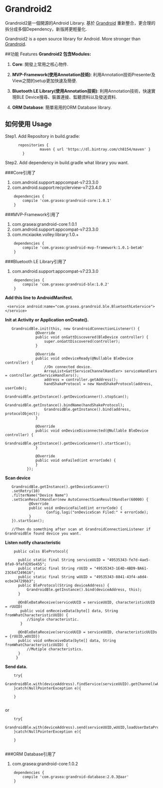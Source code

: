 # Grandroid2

Grandroid2是一個開源的Android Library. 基於 [Grandroid](https://github.com/Grasea/Grandroid) 重新整合，更合理的拆分成多個Dependency，新版將更輕量化.

Grandroid2 is a open source library for Android. More stronger than [Grandroid](https://github.com/Grasea/Grandroid).

##功能 Features
**Grandroid2 包含Modules:**

 1. **Core**: 開發上常用之核心物件.

 2. **MVP-Framework(使用Annotation技術)**: 利用Annotation技術Presenter及View之間的setup更加快速及簡便.

 3. **Bluetooth LE Library(使用Annotation技術)**: 利用Annotation技術，快速實現BLE Device搜尋、裝置連接、監聽資料以及發送資料.

 4. **ORM Database**: 簡單易用的ORM Database library.

## 如何使用 Usage
Step1. Add Repository in build.gradle:

```
      repositories {
    	        maven { url 'https://dl.bintray.com/ch8154/maven' }
        }
```

Step2. Add dependency in build.gradle what library you want.


###Core引用了
1. com.android.support:appcompat-v7:23.3.0
2. com.android.support:recyclerview-v7:23.4.0

```
    dependencies {
	    compile 'com.grasea:grandroid-core:1.0.1'
    }
```
###MVP-Framework引用了
1. com.grasea:grandroid-core:1.0.1
2. com.android.support:appcompat-v7:23.3.0
3. com.mcxiaoke.volley:library:1.0.+

```
    dependencies {
	    compile 'com.grasea:grandroid-mvp-framework:1.0.1-beta6'
    }
```
###Bluetooth LE Library引用了
1. com.android.support:appcompat-v7:23.3.0

```
    dependencies {
	    compile 'com.grasea:grandroid-ble:1.0.2'
    }
```
**Add this line to AndroidManifest.**
```
 <service android:name="com.grasea.grandroid.ble.BluetoothLeService"></service>
```
**Init at Activity or Application onCreate().**
```
   GrandroidBle.init(this, new GrandroidConnectionListener() {
              @Override
              public void onGattDiscovered(BleDevice controller) {
                  super.onGattDiscovered(controller);
              }
  
              @Override
              public void onDeviceReady(@Nullable BleDevice controller) {
                  //On connected device.
                  ArrayList<GattServiceChannelHandler> serviceHandlers = controller.getServiceHandlers();
                  address = controller.getAddress();
                  handShakeProtocol = new HandShakeProtocol(address, userCode);
                  GrandroidBle.getInstance().getDeviceScanner().stopScan();
                  GrandroidBle.getInstance().bindName(handShakeProtocol);
                  GrandroidBle.getInstance().bind(address, protocolObject);
              }
  
              @Override
              public void onDeviceDisconnected(@Nullable BleDevice controller) {
                  GrandroidBle.getInstance().getDeviceScanner().startScan();
              }
  
              @Override
              public void onFailed(int errorCode) {
              }
          });
```


**Scan device**
```
   GrandroidBle.getInstance().getDeviceScanner()
   .setRetry(10)
   .filterName("Device Name")
   .setScanResultHandler(new AutoConnectScanResultHandler(60000) {
           @Override
           public void onDeviceFailed(int errorCode) {
                   Config.logi("onDeviceScan Filed:" + errorCode);
           }
   }).startScan();
   
   //Then do something after scan at GrandroidConnectionListener if GrandroidBle found device you want.
```
**Listen notify characteristic**
```
    public calss BleProtocol{

      public static final String serviceUUID = "49535343-fe7d-4ae5-8fa9-9fafd205e455";
      public static final String rUUID = "49535343-1E4D-4BD9-BA61-23C647249616";
      public static final String wUUID = "49535343-8841-43f4-a8d4-ecbe34729bb3";
      public BleProtocol(String deviceAddress) {
          GrandroidBle.getInstance().bind(deviceAddress, this);
      }

      @OnBleDataReceive(serviceUUID = serviceUUID, characteristicUUID = rUUID)
       public void onReceiveData(byte[] data, String fromWhatCharacteristicUUID) {
          //Single characteristic.
       }
    
      @OnBleDataReceive(serviceUUID = serviceUUID, characteristicUUIDs = {rUUID,wUUID})
      public void onReceiveData(byte[] data, String fromWhatCharacteristicUUID) {
          //Mutiple characteristics.
      }
     }
```
**Send data.**
```
    try{
        GrandroidBle.with(deviceAddress).findService(serviceUUID).getChannel(wUUID).send(loadUserDataProtocol);
    }catch(NullPointerException e){
    
    }
    
```
or
```
    try{
        GrandroidBle.with(deviceAddress).send(serviceUUID,wUUID,loadUserDataProtocol);
    }catch(NullPointerException e){
    
    }
    
```
###ORM Database引用了
1. com.grasea:grandroid-core:1.0.2

```
    dependencies {
	    compile 'com.grasea:grandroid-database:2.0.3@aar'
    }
```
